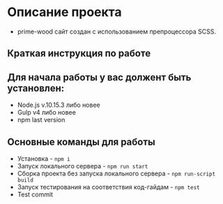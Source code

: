 # Описание проекта
* prime-wood сайт создан с использованием препроцессора SCSS.
## Краткая инструкция по работе
## Для начала работы у вас должент быть установлен:
* Node.js v.10.15.3 либо новее
* Gulp v4 либо новее
* npm last version
## Основные команды для работы
* Установка - `npm i`
* Запуск локального сервера - `npm run start`
* Сборка проекта без запуска локального сервера - `npm run-script build`
* Запуск тестирования на соответствия код-гайдам - `npm test`
* Test commit